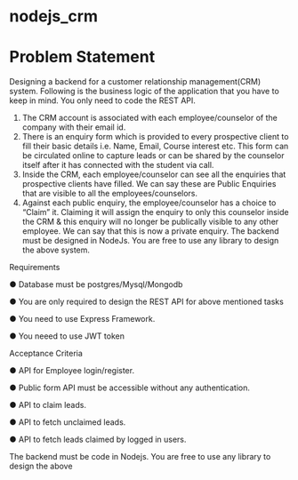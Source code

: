 # nodejs_crm
# Problem Statement

Designing a backend for a customer relationship management(CRM) system. Following is the
business logic of the application that you have to keep in mind.
You only need to code the REST API.
1. The CRM account is associated with each employee/counselor of the company with their
email id.
2. There is an enquiry form which is provided to every prospective client to fill their basic details
i.e. Name, Email, Course interest etc. This form can be circulated online to capture leads or can
be shared by the counselor itself after it has connected with the student via call.
3. Inside the CRM, each employee/counselor can see all the enquiries that prospective clients
have filled. We can say these are Public Enquiries that are visible to all the
employees/counselors.
4. Against each public enquiry, the employee/counselor has a choice to “Claim” it. Claiming it will
assign the enquiry to only this counselor inside the CRM & this enquiry will no longer be publically
visible to any other employee. We can say that this is now a private enquiry.
The backend must be designed in NodeJs. You are free to use any library to design the above
system.

Requirements 

● Database must be postgres/Mysql/Mongodb

● You are only required to design the REST API for above mentioned tasks

● You need to use Express Framework.

● You neeed to use JWT token

Acceptance Criteria

● API for Employee login/register.

● Public form API must be accessible without any authentication.

● API to claim leads.

● API to fetch unclaimed leads.

● API to fetch leads claimed by logged in users.

The backend must be code in Nodejs. You are free to use any library to design the above
